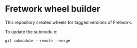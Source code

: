 Fretwork wheel builder
======================

This repository creates wheels for tagged versions of Fretwork.

To update the submodule:

    git submodule --remote --merge
